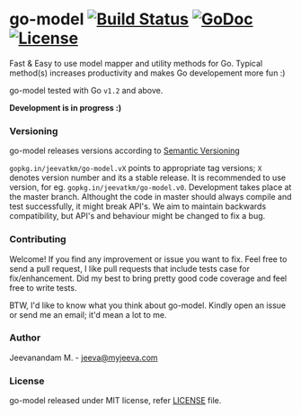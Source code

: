 # go-model [![Build Status](https://travis-ci.org/jeevatkm/go-model.svg?branch=master)](https://travis-ci.org/jeevatkm/go-model) [![GoDoc](https://godoc.org/github.com/jeevatkm/go-model?status.svg)](https://godoc.org/github.com/jeevatkm/go-model) [![License](https://img.shields.io/badge/license-MIT-blue.svg)](LICENSE)

Fast & Easy to use model mapper and utility methods for Go. Typical method(s) increases productivity and makes Go developement more fun :)

go-model tested with Go `v1.2` and above.

**Development is in progress :)**

<!-- ## Installation

#### Stable - Version
Please refer section [Versioning](#versioning) for detailed info.

```sh
# install the library
go get gopkg.in/jeevatkm/go-model.v0
```

#### Latest
```sh
# install the latest & greatest library
go get github.com/jeevatkm/go-model
```

## Usage
Import go-model into your code and refer it as `model`.
```go
import (
  "gopkg.in/jeevatkm/go-model.v0"
)
``` -->

### Versioning
go-model releases versions according to [Semantic Versioning](http://semver.org)

`gopkg.in/jeevatkm/go-model.vX` points to appropriate tag versions; `X` denotes version number and its a stable release. It is recommended to use version, for eg. `gopkg.in/jeevatkm/go-model.v0`. Development takes place at the master branch. Althought the code in master should always compile and test successfully, it might break API's. We aim to maintain backwards compatibility, but API's and behaviour might be changed to fix a bug.
 
### Contributing
Welcome! If you find any improvement or issue you want to fix. Feel free to send a pull request, I like pull requests that include tests case for fix/enhancement. Did my best to bring pretty good code coverage and feel free to write tests.

BTW, I'd like to know what you think about go-model. Kindly open an issue or send me an email; it'd mean a lot to me.

### Author
Jeevanandam M. - jeeva@myjeeva.com

### License
go-model released under MIT license, refer [LICENSE](LICENSE) file.
